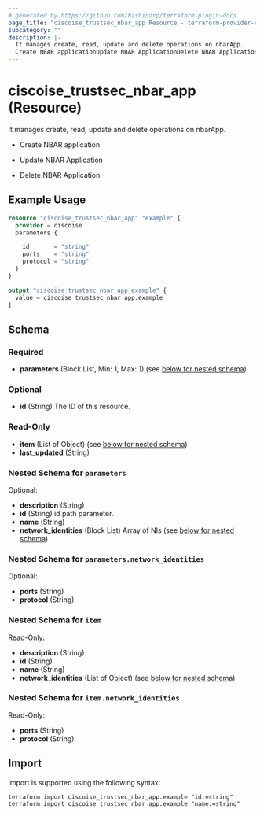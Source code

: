 ```yaml
---
# generated by https://github.com/hashicorp/terraform-plugin-docs
page_title: "ciscoise_trustsec_nbar_app Resource - terraform-provider-ciscoise"
subcategory: ""
description: |-
  It manages create, read, update and delete operations on nbarApp.
  Create NBAR applicationUpdate NBAR ApplicationDelete NBAR Application
---
```


# ciscoise_trustsec_nbar_app (Resource)

It manages create, read, update and delete operations on nbarApp.

- Create NBAR application

- Update NBAR Application

- Delete NBAR Application

## Example Usage

```terraform
resource "ciscoise_trustsec_nbar_app" "example" {
  provider = ciscoise
  parameters {

    id       = "string"
    ports    = "string"
    protocol = "string"
  }
}

output "ciscoise_trustsec_nbar_app_example" {
  value = ciscoise_trustsec_nbar_app.example
}
```

<!-- schema generated by tfplugindocs -->
## Schema

### Required

- **parameters** (Block List, Min: 1, Max: 1) (see [below for nested schema](#nestedblock--parameters))

### Optional

- **id** (String) The ID of this resource.

### Read-Only

- **item** (List of Object) (see [below for nested schema](#nestedatt--item))
- **last_updated** (String)

<a id="nestedblock--parameters"></a>
### Nested Schema for `parameters`

Optional:

- **description** (String)
- **id** (String) id path parameter.
- **name** (String)
- **network_identities** (Block List) Array of NIs (see [below for nested schema](#nestedblock--parameters--network_identities))

<a id="nestedblock--parameters--network_identities"></a>
### Nested Schema for `parameters.network_identities`

Optional:

- **ports** (String)
- **protocol** (String)



<a id="nestedatt--item"></a>
### Nested Schema for `item`

Read-Only:

- **description** (String)
- **id** (String)
- **name** (String)
- **network_identities** (List of Object) (see [below for nested schema](#nestedobjatt--item--network_identities))

<a id="nestedobjatt--item--network_identities"></a>
### Nested Schema for `item.network_identities`

Read-Only:

- **ports** (String)
- **protocol** (String)

## Import

Import is supported using the following syntax:

```shell
terraform import ciscoise_trustsec_nbar_app.example "id:=string"
terraform import ciscoise_trustsec_nbar_app.example "name:=string"
```
